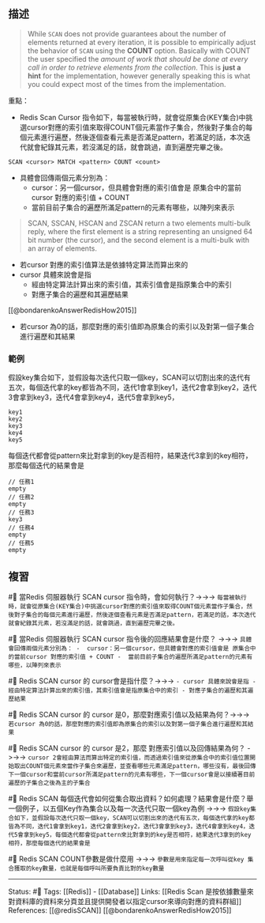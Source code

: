 




## 描述

> While `SCAN` does not provide guarantees about the number of elements returned at every iteration, it is possible to empirically adjust the behavior of `SCAN` using the **COUNT** option. Basically with COUNT the user specified the _amount of work that should be done at every call in order to retrieve elements from the collection_. This is **just a hint** for the implementation, however generally speaking this is what you could expect most of the times from the implementation.

重點：
- Redis Scan Cursor 指令如下，每當被執行時，就會從原集合(KEY集合)中挑選cursor對應的索引值來取得COUNT個元素當作子集合，然後對子集合的每個元素進行遍歷，然後逐個查看元素是否滿足pattern，若滿足的話，本次迭代就會紀錄其元素，若沒滿足的話，就會跳過，直到遍歷完畢之後。

```
SCAN <cursor> MATCH <pattern> COUNT <count>
```

- 具體會回傳兩個元素分別為：
	-  cursor：另一個cursor，但具體會對應的索引值會是 原集合中的當前cursor 對應的索引值 + COUNT
	-  當前目前子集合的遍歷所滿足pattern的元素有哪些，以陣列來表示

> SCAN, SSCAN, HSCAN and ZSCAN return a two elements multi-bulk reply, where the first element is a string representing an unsigned 64 bit number (the cursor), and the second element is a multi-bulk with an array of elements.

- 若cursor 對應的索引值算法是依據特定算法而算出來的
- cursor 具體來說會是指
	- 經由特定算法計算出來的索引值，其索引值會是指原集合中的索引
	- 對應子集合的遍歷和其遍歷結果

[[@bondarenkoAnswerRedisHow2015]] 
- 若cursor 為0的話，那麼對應的索引值即為原集合的索引以及對第一個子集合進行遍歷和其結果
### 範例
假設key集合如下，並假設每次迭代只取一個key，SCAN可以切割出來的迭代有五次，每個迭代拿的key都皆為不同，迭代1會拿到key1，迭代2會拿到key2，迭代3會拿到key3，迭代4會拿到key4，迭代5會拿到key5，
```
key1
key2
key3
key4
key5
```

每個迭代都會從pattern來比對拿到的key是否相符，結果迭代3拿到的key相符，那麼每個迭代的結果會是
```
// 任務1
empty
// 任務2
empty
// 任務3
key3
// 任務4
empty
// 任務5
empty
```


## 複習

#🧠  當Redis 伺服器執行 SCAN cursor 指令時，會如何執行？->->-> `每當被執行時，就會從原集合(KEY集合)中挑選cursor對應的索引值來取得COUNT個元素當作子集合，然後對子集合的每個元素進行遍歷，然後逐個查看元素是否滿足pattern，若滿足的話，本次迭代就會紀錄其元素，若沒滿足的話，就會跳過，直到遍歷完畢之後。`
<!--SR:!2022-08-25,28,250-->

#🧠 當Redis 伺服器執行 SCAN cursor 指令後的回應結果會是什麼？ ->->-> `具體會回傳兩個元素分別為： -  cursor：另一個cursor，但具體會對應的索引值會是 原集合中的當前cursor 對應的索引值 + COUNT -  當前目前子集合的遍歷所滿足pattern的元素有哪些，以陣列來表示`
<!--SR:!2022-10-31,69,250-->

#🧠 Redis SCAN cursor 的 cursor會是指什麼？->->-> `- cursor 具體來說會是指 - 經由特定算法計算出來的索引值，其索引值會是指原集合中的索引 - 對應子集合的遍歷和其遍歷結果`
<!--SR:!2022-08-25,28,250-->

#🧠 Redis SCAN cursor 的 cursor 是0，那麼對應索引值以及結果為何？->->-> ` 若cursor 為0的話，那麼對應的索引值即為原集合的索引以及對第一個子集合進行遍歷和其結果`
<!--SR:!2022-11-04,72,250-->


#🧠 Redis SCAN cursor 的 cursor 是2，那麼 對應索引值以及回傳結果為何？ ->->-> `cursor 2會經由算法而算出特定的索引值，而透過索引值來從原集合中的索引值位置開始取出COUNT個元素來當作子集合來遍歷，並查看哪些元素滿足pattern，哪些沒有，最後回傳下一個cursor和當前cursor所滿足pattern的元素有哪些，下一個cursor會是以接續著目前遍歷的子集合之後為主的子集合`
<!--SR:!2022-09-20,32,210-->

#🧠 Redis SCAN 每個迭代會如何從集合取出資料？如何處理？結果會是什麼？舉一個例子，以五個Key作為集合以及每一次迭代只取一個key為例 ->->-> `假設key集合如下，並假設每次迭代只取一個key，SCAN可以切割出來的迭代有五次，每個迭代拿的key都皆為不同，迭代1會拿到key1，迭代2會拿到key2，迭代3會拿到key3，迭代4會拿到key4，迭代5會拿到key5，每個迭代都會從pattern來比對拿到的key是否相符，結果迭代3拿到的key相符，那麼每個迭代的結果會是`
<!--SR:!2022-10-19,60,250-->


#🧠  Redis SCAN COUNT參數是做什麼用 ->->-> `參數是用來指定每一次呼叫從key 集合獲取的key數量，也就是每個呼叫所要負責比對的key數量`
<!--SR:!2022-10-04,74,250-->

---
Status: #🌱 
Tags:
[[Redis]] - [[Database]]
Links:
[[Redis Scan 是按依據數量來對資料庫的資料來分頁並且提供開發者以指定cursor來導向對應的資料群組]]
References:
[[@redisSCAN]]
[[@bondarenkoAnswerRedisHow2015]]
